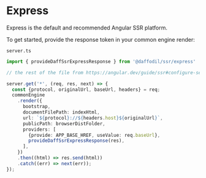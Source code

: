 # Express
Express is the default and recommended Angular SSR platform.

To get started, provide the response token in your common engine render:

`server.ts`
```ts
import { provideDaffSsrExpressResponse } from '@daffodil/ssr/express'

// the rest of the file from https://angular.dev/guide/ssr#configure-server-side-rendering is omitted

server.get('*', (req, res, next) => {
  const {protocol, originalUrl, baseUrl, headers} = req;
  commonEngine
    .render({
      bootstrap,
      documentFilePath: indexHtml,
      url: `${protocol}://${headers.host}${originalUrl}`,
      publicPath: browserDistFolder,
      providers: [
        {provide: APP_BASE_HREF, useValue: req.baseUrl},
        provideDaffSsrExpressResponse(res),
      ],
    })
    .then((html) => res.send(html))
    .catch((err) => next(err));
});
```
